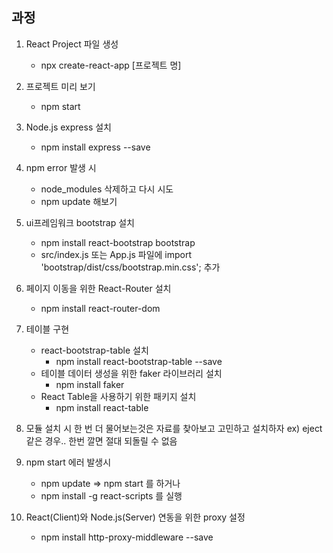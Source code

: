 ## 과정
1. React Project 파일 생성
    - npx create-react-app [프로젝트 명]

1. 프로젝트 미리 보기
    - npm start

1. Node.js express 설치
    - npm install express --save

1. npm error 발생 시 
    - node_modules 삭제하고 다시 시도
    - npm update 해보기

1. ui프레임워크 bootstrap 설치
    - npm install react-bootstrap bootstrap
    - src/index.js 또는 App.js 파일에 import 'bootstrap/dist/css/bootstrap.min.css'; 추가

1. 페이지 이동을 위한 React-Router 설치
    - npm install react-router-dom

1. 테이블 구현
    - react-bootstrap-table 설치
        - npm install react-bootstrap-table --save
    - 테이블 데이터 생성을 위한 faker 라이브러리 설치
        - npm install faker
    - React Table을 사용하기 위한 패키지 설치
        - npm install react-table
    
1. 모듈 설치 시 한 번 더 물어보는것은 자료를 찾아보고 고민하고 설치하자
 ex) eject 같은 경우.. 한번 깔면 절대 되돌릴 수 없음

1. npm start 에러 발생시
    - npm update => npm start 를 하거나
    - npm install -g react-scripts 를 실행

1. React(Client)와 Node.js(Server) 연동을 위한 proxy 설정
    - npm install http-proxy-middleware --save
    